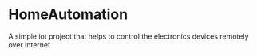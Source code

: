 # HomeAutomation
A simple iot project that helps to control the electronics devices remotely over internet
